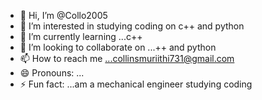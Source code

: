 - 👋 Hi, I’m @Collo2005
- 👀 I’m interested in studying coding on c++ and python
- 🌱 I’m currently learning ...c++
- 💞️ I’m looking to collaborate on ...++ and python
- 📫 How to reach me ...collinsmuriithi731@gmail.com
- 😄 Pronouns: ...
- ⚡ Fun fact: ...am a mechanical engineer studying coding

<!---
Collo2005/Collo2005 is a ✨ special ✨ repository because its `README.md` (this file) appears on your GitHub profile.
You can click the Preview link to take a look at your changes.
--->
